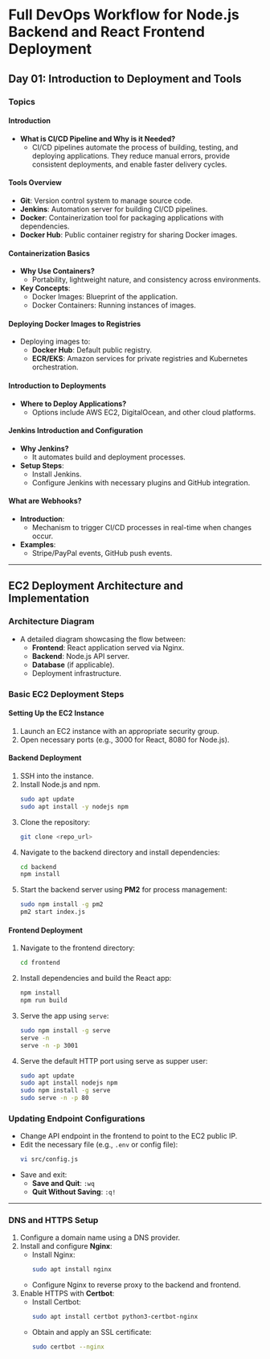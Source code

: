# Full DevOps Workflow for Node.js Backend and React Frontend Deployment

## Day 01: Introduction to Deployment and Tools

### Topics

#### Introduction

- **What is CI/CD Pipeline and Why is it Needed?**
  - CI/CD pipelines automate the process of building, testing, and deploying applications. They reduce manual errors, provide consistent deployments, and enable faster delivery cycles.

#### Tools Overview

- **Git**: Version control system to manage source code.
- **Jenkins**: Automation server for building CI/CD pipelines.
- **Docker**: Containerization tool for packaging applications with dependencies.
- **Docker Hub**: Public container registry for sharing Docker images.

#### Containerization Basics

- **Why Use Containers?**
  - Portability, lightweight nature, and consistency across environments.
- **Key Concepts**:
  - Docker Images: Blueprint of the application.
  - Docker Containers: Running instances of images.

#### Deploying Docker Images to Registries

- Deploying images to:
  - **Docker Hub**: Default public registry.
  - **ECR/EKS**: Amazon services for private registries and Kubernetes orchestration.

#### Introduction to Deployments

- **Where to Deploy Applications?**
  - Options include AWS EC2, DigitalOcean, and other cloud platforms.

#### Jenkins Introduction and Configuration

- **Why Jenkins?**
  - It automates build and deployment processes.
- **Setup Steps**:
  - Install Jenkins.
  - Configure Jenkins with necessary plugins and GitHub integration.

#### What are Webhooks?

- **Introduction**:
  - Mechanism to trigger CI/CD processes in real-time when changes occur.
- **Examples**:
  - Stripe/PayPal events, GitHub push events.

---

## EC2 Deployment Architecture and Implementation

### Architecture Diagram

- A detailed diagram showcasing the flow between:
  - **Frontend**: React application served via Nginx.
  - **Backend**: Node.js API server.
  - **Database** (if applicable).
  - Deployment infrastructure.

### Basic EC2 Deployment Steps

#### Setting Up the EC2 Instance

1. Launch an EC2 instance with an appropriate security group.
2. Open necessary ports (e.g., 3000 for React, 8080 for Node.js).

#### Backend Deployment

1. SSH into the instance.
2. Install Node.js and npm.
   ```bash
   sudo apt update
   sudo apt install -y nodejs npm
   ```
3. Clone the repository:
   ```bash
   git clone <repo_url>
   ```
4. Navigate to the backend directory and install dependencies:
   ```bash
   cd backend
   npm install
   ```
5. Start the backend server using **PM2** for process management:
   ```bash
   sudo npm install -g pm2
   pm2 start index.js
   ```

#### Frontend Deployment

1. Navigate to the frontend directory:
   ```bash
   cd frontend
   ```
2. Install dependencies and build the React app:
   ```bash
   npm install
   npm run build
   ```
3. Serve the app using `serve`:

   ```bash
   sudo npm install -g serve
   serve -n
   serve -n -p 3001
   ```

4. Serve the default HTTP port using serve as supper user:

   ```bash
   sudo apt update
   sudo apt install nodejs npm
   sudo npm install -g serve
   sudo serve -n -p 80

   ```

### Updating Endpoint Configurations

- Change API endpoint in the frontend to point to the EC2 public IP.
- Edit the necessary file (e.g., `.env` or config file):
  ```bash
  vi src/config.js
  ```
- Save and exit:
  - **Save and Quit**: `:wq`
  - **Quit Without Saving**: `:q!`

---

### DNS and HTTPS Setup

1. Configure a domain name using a DNS provider.
2. Install and configure **Nginx**:
   - Install Nginx:
     ```bash
     sudo apt install nginx
     ```
   - Configure Nginx to reverse proxy to the backend and frontend.
3. Enable HTTPS with **Certbot**:
   - Install Certbot:
     ```bash
     sudo apt install certbot python3-certbot-nginx
     ```
   - Obtain and apply an SSL certificate:
     ```bash
     sudo certbot --nginx
     ```
